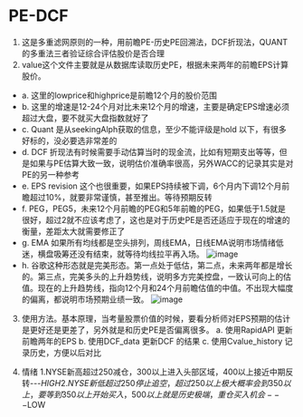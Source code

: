 # PE-DCF
1. 这是多重滤网原则的一种，用前瞻PE-历史PE回溯法，DCF折现法，QUANT的多重法三者验证综合评估股价是否合理
2. value这个文件主要就是从数据库读取历史PE，根据未来两年的前瞻EPS计算股价。
* a. 这里的lowprice和highprice是前瞻12个月的股价范围
* b. 这里的增速是12-24个月对比未来12个月的增速，主要是确定EPS增速必须超过大盘，要不就买大盘指数就好了
* c. Quant 是从seekingAlph获取的信息，至少不能评级是hold 以下，有很多好标的，没必要选非常差的
* d. DCF 折现法有时候需要手动估算当时的现金流，比如有短期支出等等，但是如果与PE估算大致一致，说明估价准确率很高，另外WACC的记录其实是对PE的另一种参考
* e. EPS revision 这个也很重要，如果EPS持续被下调，6个月内下调12个月前瞻超过10%，就要非常谨慎，甚至推出。等待预期反转
* f. PEG，PEG5，未来12个月前瞻的PEG和5年前瞻的PEG，如果低于1.5就是很好，超过2就不应该考虑了，这也是对于历史PE是否还适应于现在的增速的衡量，差距太大就需要修正了
* g. EMA 如果所有均线都是空头排列，周线EMA，日线EMA说明市场情绪低迷，横盘吸筹还没有结束，就等待均线拉平再入场。
![image](https://github.com/user-attachments/assets/7839623b-b4a4-450b-8593-784fb51840de)
* h. 谷歌这种形态就是完美形态。第一点处于低估，第二点，未来两年都是增长的。第三点，完美多头的上升趋势线，说明多方完美控盘，一致认可向上的估值。现在的上升趋势线，指向12个月和24个月前瞻估值的中值。不出现大幅度的偏离，都说明市场预期业绩一致。
![image](https://github.com/user-attachments/assets/708ad98b-f789-4baa-acdc-2fa9aafb5495)
3. 使用方法。基本原理，当考量股票价值的时候，要看分析师对EPS预期的估计是更好还是更差了，另外就是和历史PE是否偏离很多。
  a. 使用RapidAPI 更新前瞻两年的EPS
  b. 使用DCF_data 更新DCF 的结果
  c. 使用Cvalue_history 记录历史，方便以后对比

4. 情绪
   1.NYSE新高超过250减仓，300以上进入头部区域，400以上接近中期反转---$HIGH
   2.NYSE新低超过250停止追空，超过250以上极大概率会到350以上，要等到350以上开始买入，500以上就是历史极端，重仓买入机会---$LOW
